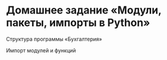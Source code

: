 # Домашнее задание «Модули, пакеты, импорты в Python»

Структура программы «Бухгалтерия»

Импорт модулей и функций